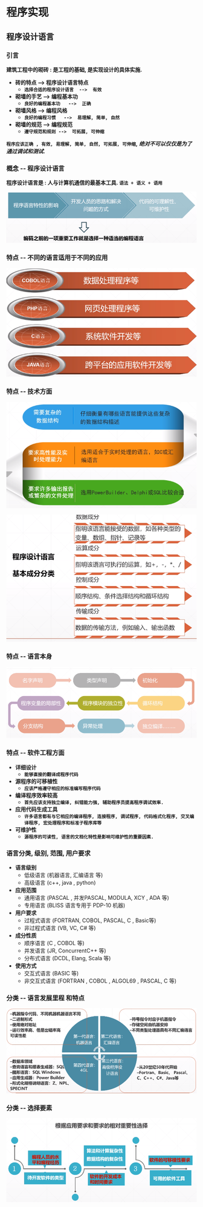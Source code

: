 # 程序实现

## 程序设计语言

### 引言

**建筑工程中的砌砖 : 是工程的基础, 是实现设计的具体实施.**

* **砖的特点      --&gt;  程序设计语言特点**
  * **`选择合适的程序设计语言  -->  有效`**
* **砌墙的手艺  --&gt;  编程基本功**
  * **`良好的编程基本功   -->  正确`**
* **砌墙风格      --&gt;  编程风格**
  * **`良好的编程习惯   -->  易理解, 简单, 自然`**
* **砌墙的规范  --&gt;  编程规范**
  * **`遵守规范和规则 -->  可拓展, 可伸缩`**

**`程序应该正确 , 有效, 易理解, 简单, 自然, 可拓展, 可伸缩`,** _**绝对不可以仅仅是为了通过调试和测试**_**.**

### 概念  -- 程序设计语言

**程序设计语言是 :  人与计算机通信的最基本工具.   `语法 + 语义 + 语用`**

![&#x7F16;&#x7A0B;&#x8BED;&#x8A00;&#x7684;&#x9009;&#x62E9;&#x662F;&#x975E;&#x5E38;&#x91CD;&#x8981;&#x7684;](../.gitbook/assets/image%20%28216%29.png)

### 特点 -- 不同的语言适用于不同的应用

![&#x4E0D;&#x540C;&#x7684;&#x8BED;&#x8A00;&#x9002;&#x7528;&#x7684;&#x5E94;&#x7528;](../.gitbook/assets/image%20%2863%29.png)

### 特点 -- 技术方面

![&#x8BED;&#x8A00;&#x53EF;&#x4EE5;&#x5904;&#x7406;&#x7684;&#x80FD;&#x529B;](../.gitbook/assets/image%20%28119%29.png)

![&#x6210;&#x5206;&#x5206;&#x7C7B;](../.gitbook/assets/image%20%2848%29.png)

### 特点 -- 语言本身

![&#x8BED;&#x8A00;&#x7279;&#x70B9;](../.gitbook/assets/image%20%28254%29.png)

### 特点 -- 软件工程方面

* **详细设计**
  * **`能够直接的翻译成程序代码`**
* **源程序的可移植性**
  * **`应该严格遵守相应的标准编写程序代码`**
* **编译程序效率较高**
  * **`首先应该支持独立编译, 纠错能力强, 辅助程序员提高程序调试效率.`**
* **应用代码生成工具**
  * **`许多语言都有与它相应的编译程序, 连接程序, 调试程序, 代码格式化程序, 交叉编译程序, 宏处理程序和标准子程序库等`**
* **可维护性**
  * **`源程序的可读性, 语言的文档化特性是影响可维护性的重要因素.`**

### 语言分类, 级别, 范围, 用户要求

* **语言级别**
  * 低级语言  \(机器语言, 汇编语言 等\)
  * 高级语言  \(c++, java , python\)
* **应用范围**
  * 通用语言 \(PASCAL , 并发PASCAL, MODULA, XCY , ADA 等\)
  * 专用语言 \(BLISS 语言专用于 PDP-10 机器\)
* **用户要求**
  * 过程式语言 \(FORTRAN, COBOL, PASCAL, C , Basic等\)
  * 非过程式语言 \(VB,  VC, C\#  等\)
* **成分性质**
  * 顺序语言 \(C , COBOL  等\)
  * 并发语言  \(JR, ConcurrentC++ 等\)
  * 分布式语言  \(DCDL,  Elang, Scala 等\)
* **使用方式**
  * 交互式语言  \(BASIC  等\)
  * 非交互式语言   \(FORTRAN , COBOL , ALGOL69 , PASCAL,  C 等\)

### 分类 -- 语言发展里程 和特点

![&#x56DB;&#x4EE3;&#x8BED;&#x8A00;](../.gitbook/assets/image%20%28276%29.png)

### 分类 -- 选择要素

![](../.gitbook/assets/image%20%2876%29.png)





